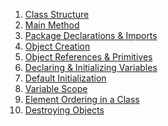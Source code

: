 1. [Class Structure](class-structure/README.md)
2. [Main Method](main-method/README.md)
3. [Package Declarations & Imports](package-imports/README.md)
4. [Object Creation](objects/README.md)
5. [Object References & Primitives](references-primitives/README.md)
6. [Declaring & Initializing Variables](declare-initialize-variables/README.md)
7. [Default Initialization]()
8. [Variable Scope]()
9. [Element Ordering in a Class]()
10. [Destroying Objects]()
